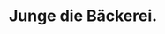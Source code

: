 ---
title: "Junge die Bäckerei."
url: /luebeck/junge-die-baeckerei-falkenstrasse/
shop: Bäckerei
---